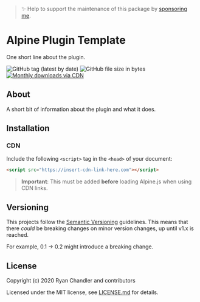 > ✨ Help to support the maintenance of this package by [sponsoring me](https://github.com/sponsors/ryangjchandler).

# Alpine Plugin Template

One short line about the plugin.

![GitHub tag (latest by date)](https://img.shields.io/github/v/tag/[repo]?label=version&style=flat-square)
![GitHub file size in bytes](https://img.shields.io/github/size/[repo]/dist/spruce.js?label=min%20%28no%20gzip%29&style=flat-square)
[![Monthly downloads via CDN](https://data.jsdelivr.com/v1/package/gh/[repo]/badge)](https://www.jsdelivr.com/package/gh/ryangjchandler/spruce)

## About

A short bit of information about the plugin and what it does.

## Installation

### CDN

Include the following `<script>` tag in the `<head>` of your document:

``` html
<script src="https://insert-cdn-link-here.com"></script>
```

> **Important**: This must be added **before** loading Alpine.js when using CDN links.

## Versioning

This projects follow the [Semantic Versioning](https://semver.org/) guidelines. This means that there *could* be breaking changes on minor version changes, up until v1.x is reached.

For example, 0.1 -> 0.2 might introduce a breaking change.

## License

Copyright (c) 2020 Ryan Chandler and contributors

Licensed under the MIT license, see [LICENSE.md](LICENSE.md) for details.
